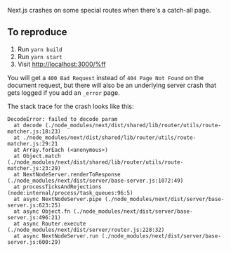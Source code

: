 Next.js crashes on some special routes when there's a catch-all page.

## To reproduce

1. Run `yarn build`
1. Run `yarn start`
1. Visit [http://localhost:3000/%ff](http://localhost:3000/%ff)

You will get a `400 Bad Request` instead of `404 Page Not Found` on the document request, but there will also be an underlying server crash that gets logged if you add an `_error` page.

The stack trace for the crash looks like this:

```
DecodeError: failed to decode param
  at decode (./node_modules/next/dist/shared/lib/router/utils/route-matcher.js:18:23)
  at ./node_modules/next/dist/shared/lib/router/utils/route-matcher.js:29:21
  at Array.forEach (<anonymous>)
  at Object.match (./node_modules/next/dist/shared/lib/router/utils/route-matcher.js:23:29)
  at NextNodeServer.renderToResponse (./node_modules/next/dist/server/base-server.js:1072:49)
  at processTicksAndRejections (node:internal/process/task_queues:96:5)
  at async NextNodeServer.pipe (./node_modules/next/dist/server/base-server.js:623:25)
  at async Object.fn (./node_modules/next/dist/server/base-server.js:496:21)
  at async Router.execute (./node_modules/next/dist/server/router.js:228:32)
  at async NextNodeServer.run (./node_modules/next/dist/server/base-server.js:600:29)
```
